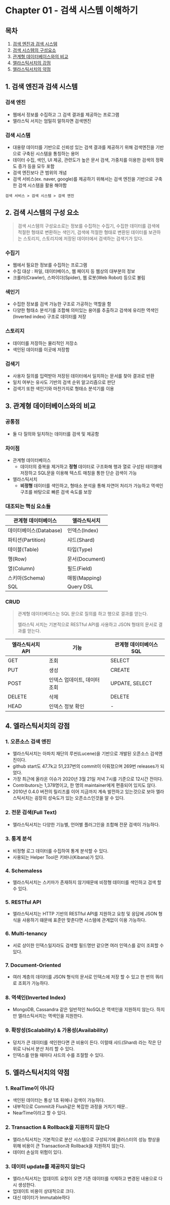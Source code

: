 # Chapter 01 - 검색 시스템 이해하기

## 목차

1. [검색 엔진과 검색 시스템](#content-1)
2. [검색 시스템의 구성요소](#content-2)
3. [관계형 데이터베이스와의 비교](#content-3)
4. [엘라스틱서치의 강점](#content-4)
5. [엘라스틱서치의 약점](#content-5)

<a id="content-1"></a>

## 1. 검색 엔진과 검색 시스템

### **검색 엔진**

- 웹에서 정보를 수집하고 그 검색 결과를 제공하는 프로그램
- 엘라스틱 서치는 엄밀히 말하자면 검색엔진

### **검색 시스템**

- 대용량 데이터를 기반으로 신뢰성 있는 검색 결과를 제공하기 위해 검색엔진을 기반으로 구축된 시스템을 통칭하는 용어
- 데이터 수집, 색인, UI 제공, 관련도가 높은 문서 검색, 가중치를 이용한 검색의 정확도 증가 등을 모두 포함
- 검색 엔진보다 큰 범위의 개념
- 검색 서비스(ex. naver, google)를 제공하기 위해서는 검색 엔진을 기반으로 구축한 검색 시스템을 활용 해야함

```text
검색 서비스 > 검색 시스템 > 검색 엔진
```

<a id="content-2"></a>

## 2. 검색 시스템의 구성 요소

> 검색 시스템의 구성요소로는 정보를 수집하는 수집기, 수집한 데이터를 검색에 적절한 형태로 변환하는 색인기, 검색에 적절한 형태로 변환된 데이터를 보관하는 스토리지, 스토리지에 저장된 데이터에서 검색하는 검색기가 있다.

### **수집기**

- 웹에서 필요한 정보를 수집하는 프로그램
- 수집 대상 : 파일, 데이터베이스, 웹 페이지 등 웹상의 대부분의 정보
- 크롤러(Crawler), 스파이더(Spider), 웹 로봇(Web Robot) 등으로 불림

### **색인기**

- 수집한 정보를 검색 가능한 구조로 가공하는 역할을 함
- 다양한 형태소 분석기를 조합해 의미있는 용어를 추출하고 검색에 유리한 역색인(Inverted index) 구조로 데이터를 저장

### **스토리지**

- 데이터를 저장하는 물리적인 저장소
- 색인된 데이터를 이곳에 저장함

### **검색기**

- 사용자 질의를 입력받아 저장된 데이터에서 일치하는 문서를 찾아 결과로 반환
- 일치 여부는 유사도 기반의 검색 순위 알고리즘으로 판단
- 검색기 또한 색인기와 마찬가지로 형태소 분석기를 이용

<a id="content-3"></a>

## 3. 관계형 데이터베이스와의 비교

### **공통점**

- 둘 다 질의와 일치하는 데이터를 검색 및 제공함

### **차이점**

- 관계형 데이터베이스
  - 데이터의 중복을 제거하고 **정형** 데이터로 구조화해 행과 열로 구성된 테이블에 저장하고 SQL문을 이용해 텍스트 매칭을 통한 단순 검색이 가능
- 엘라스틱서치
  - **비정형** 데이터를 색인하고, 형태소 분석을 통해 자연어 처리가 가능하고 역색인 구조를 바탕으로 빠른 검색 속도를 보장

### **대조되는 핵심 요소들**

| 관계형 데이터베이스       | 엘라스틱서치       |
| ---------------- | ------------ |
| 데이터베이스(Database) | 인덱스(Index)   |
| 파티션(Partition)   | 샤드(Shard)    |
| 테이블(Table)       | 타입(Type)     |
| 행(Row)           | 문서(Document) |
| 열(Column)        | 필드(Field)    |
| 스키마(Schema)      | 매핑(Mapping)  |
| SQL              | Query DSL    |

### **CRUD**

> 관계형 데이터베이스는 SQL 문으로 질의를 하고 행으로 결과를 얻는다.
>
> 엘라스틱 서치는 기본적으로 RESTful API를 사용하고 JSON 형태의 문서로 결과를 얻는다.

| 엘라스틱서치 API | 기능               | 관계형 데이터베이스 SQL |
| ---------- | ---------------- | -------------- |
| GET        | 조회               | SELECT         |
| PUT        | 생성               | CREATE         |
| POST       | 인덱스 업데이트, 데이터 조회 | UPDATE, SELECT |
| DELETE     | 삭제               | DELETE         |
| HEAD       | 인덱스 정보 확인        | -              |

<a id="content-4"></a>

## 4. 엘라스틱서치의 강점

### 1. 오픈소스 검색 엔진

- 엘라스틱서치는 아파치 재단의 루씬(Lucene)을 기반으로 개발된 오픈소스 검색엔진이다.
- github start도 47.7k고 51,237번의 commit이 이뤄졌으며 269번 releases가 되었다.
- 가장 최근에 올라온 이슈가 2020년 3월 21일 저녁 7시를 기준으로 12시간 전이다.
- Contributors는 1,378명이고, 한 명의 maintainer에게 편중되어 있지도 않다.
- 2010년 0.4.0 버전의 릴리즈를 이어 지금까지 계속 발전하고 있는것으로 보아 엘라스틱서치는 굉장히 성숙도가 있는 오픈소스인것을 알 수 있다.

### 2. 전문 검색(Full Text)

- 엘라스틱서치는 다양한 기능별, 언어별 플러그인을 조합해 전문 검색이 가능하다.

### 3. 통계 분석

- 비정형 로그 데이터를 수집하여 통계 분석할 수 있다.
- 사용되는 Helper Tool은 키바나(Kibana)가 있다.

### 4. Schemaless

- 엘라스틱서치는 스키마가 존재하지 않기때문에 비정형 데이터를 색인하고 검색 할 수 있다.

### 5. RESTful API

- 엘라스틱서치는 HTTP 기반의 RESTful API를 지원하고 요청 및 응답에 JSON 형식을 사용하기 떄문에 표준만 맞춘다면 시스템에 관계없이 이용 가능하다.

### 6. Multi-tenancy

- 서로 상이한 인덱스일지라도 검색할 필드명만 같으면 여러 인덱스를 같이 조회할 수 있다.

### 7. Document-Oriented

- 여러 계층의 데이터를 JSON 형식의 문서로 인덱스에 저장 할 수 있고 한 번의 쿼리로 조회가 가능하다.

### 8. 역색인(Inverted Index)

- MongoDB, Cassandra 같은 일반적인 NoSQL은 역색인을 지원하지 않는다. 하지만 엘라스틱서치는 역색인을 지원한다.

### 9. 확장성(Scalability) & 가용성(Availability)

- 덩치가 큰 데이터를 색인한다면 큰 비용이 든다. 이럴때 샤드(Shard) 라는 작은 단위로 나눠서 분산 처리 할 수 있다.
- 인덱스를 만들 때마다 샤드의 수를 조절할 수 있다.

<a id="content-5"></a>

## 5. 엘라스틱서치의 약점

### 1. RealTime이 아니다

- 색인된 데이터는 통상 1초 뒤에나 검색이 가능하다.
- 내부적으로 Commit과 Flush같은 복잡한 과정을 거치기 때문..
- NearTime이라고 할 수 있다.

### 2. Transaction & Rollback을 지원하지 않는다

- 엘라스틱서치는 기본적으로 분산 시스템으로 구성되기에 클러스터의 성능 향상을 위해 비용이 큰 Transaction과 Rollback을 지원하지 않는다.
- 데이터 손실의 위험이 있다.

### 3. 데이터 update를 제공하지 않는다

- 엘라스틱서치는 업데이트 요청이 오면 기존 데이터를 삭제하고 변경된 내용으로 다시 생성한다.
- 업데이트 비용이 상대적으로 크다.
- 대신 데이터가 Immutable하다
